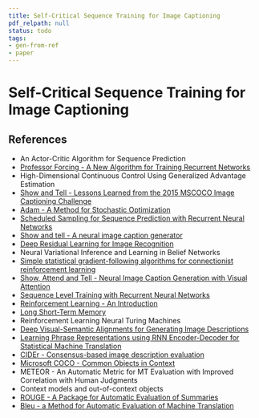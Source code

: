 ```yaml
---
title: Self-Critical Sequence Training for Image Captioning
pdf_relpath: null
status: todo
tags:
- gen-from-ref
- paper
---
```


# Self-Critical Sequence Training for Image Captioning

## References

- An Actor-Critic Algorithm for Sequence Prediction
- [Professor Forcing - A New Algorithm for Training Recurrent Networks](./professor-forcing-a-new-algorithm-for-training-recurrent-networks.md)
- High-Dimensional Continuous Control Using Generalized Advantage Estimation
- [Show and Tell - Lessons Learned from the 2015 MSCOCO Image Captioning Challenge](./show-and-tell-lessons-learned-from-the-2015-mscoco-image-captioning-challenge.md)
- [Adam - A Method for Stochastic Optimization](./adam-a-method-for-stochastic-optimization.md)
- [Scheduled Sampling for Sequence Prediction with Recurrent Neural Networks](./scheduled-sampling-for-sequence-prediction-with-recurrent-neural-networks.md)
- [Show and tell - A neural image caption generator](./show-and-tell-a-neural-image-caption-generator.md)
- [Deep Residual Learning for Image Recognition](./deep-residual-learning-for-image-recognition.md)
- Neural Variational Inference and Learning in Belief Networks
- [Simple statistical gradient-following algorithms for connectionist reinforcement learning](./simple-statistical-gradient-following-algorithms-for-connectionist-reinforcement-learning.md)
- [Show, Attend and Tell - Neural Image Caption Generation with Visual Attention](./show-attend-and-tell-neural-image-caption-generation-with-visual-attention.md)
- [Sequence Level Training with Recurrent Neural Networks](./sequence-level-training-with-recurrent-neural-networks.md)
- [Reinforcement Learning - An Introduction](./reinforcement-learning-an-introduction.md)
- [Long Short-Term Memory](./long-short-term-memory.md)
- Reinforcement Learning Neural Turing Machines
- [Deep Visual-Semantic Alignments for Generating Image Descriptions](./deep-visual-semantic-alignments-for-generating-image-descriptions.md)
- [Learning Phrase Representations using RNN Encoder-Decoder for Statistical Machine Translation](./learning-phrase-representations-using-rnn-encoder-decoder-for-statistical-machine-translation.md)
- [CIDEr - Consensus-based image description evaluation](./cider-consensus-based-image-description-evaluation.md)
- [Microsoft COCO - Common Objects in Context](./microsoft-coco-common-objects-in-context.md)
- METEOR - An Automatic Metric for MT Evaluation with Improved Correlation with Human Judgments
- Context models and out-of-context objects
- [ROUGE - A Package for Automatic Evaluation of Summaries](./rouge-a-package-for-automatic-evaluation-of-summaries.md)
- [Bleu - a Method for Automatic Evaluation of Machine Translation](./bleu-a-method-for-automatic-evaluation-of-machine-translation.md)
